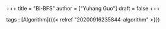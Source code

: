 +++
title = "Bi-BFS"
author = ["Yuhang Guo"]
draft = false
+++

tags
: [Algorithm]({{< relref "20200916235844-algorithm" >}})
